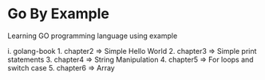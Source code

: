 Go By Example
=============

Learning GO programming language using example

i. golang-book
	1. chapter2 => Simple Hello World
	2. chapter3 => Simple print statements
	3. chapter4 => String Manipulation
	4. chapter5 => For loops and switch case
	5. chapter6 => Array
